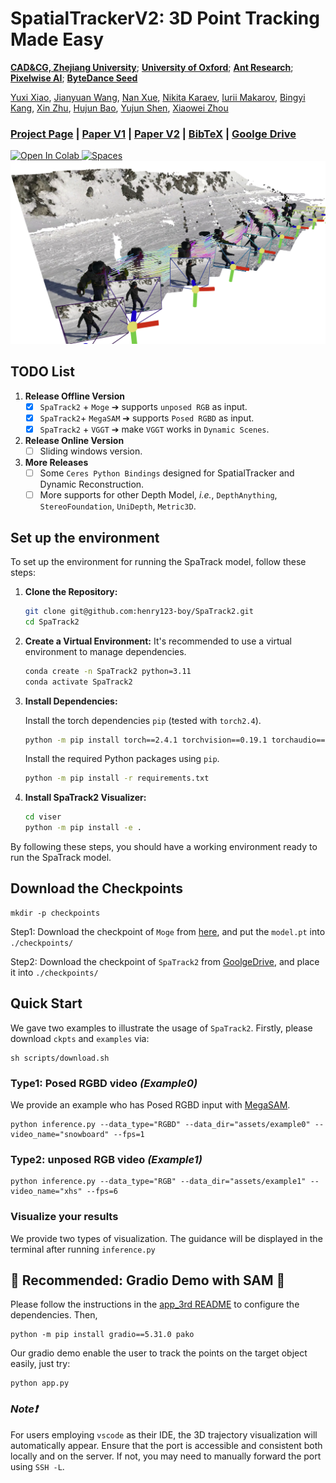# SpatialTrackerV2: 3D Point Tracking Made Easy

**[CAD&CG, Zhejiang University](https://github.com/zju3dv)**; **[University of Oxford](https://www.robots.ox.ac.uk/~vgg/)**; **[Ant Research](https://www.antresearch.com/)**; **[Pixelwise AI](http://pixelwise.ai/)**; **[ByteDance Seed](https://seed.bytedance.com/zh/)**

[Yuxi Xiao](https://henry123-boy.github.io/), [Jianyuan Wang](https://jytime.github.io/), [Nan Xue](https://xuenan.net/), [Nikita Karaev](https://nikitakaraevv.github.io/), [Iurii Makarov](https://linkedin.com/in/lvoursl), [Bingyi Kang](https://bingykang.github.io/), [Xin Zhu](https://openreview.net/profile?id=~Xing_Zhu2), [Hujun Bao](http://www.cad.zju.edu.cn/home/bao/), [Yujun Shen](https://shenyujun.github.io/), [Xiaowei Zhou](https://www.xzhou.me/)

### [Project Page]() | [Paper V1]() | [Paper V2]() | [BibTeX]() | [Goolge Drive]() 

<a target="_blank" href="">
  <img src="https://colab.research.google.com/assets/colab-badge.svg" alt="Open In Colab"/>
</a>
<a href="">
  <img alt="Spaces" src="https://img.shields.io/badge/%F0%9F%A4%97%20Hugging%20Face-Spaces-blue">
</a>

<img width="1100" src="./assets/teaser_1.png" />

## TODO List

1. **Release Offline Version**
   - [x] `SpaTrack2` + `Moge` ➔ supports `unposed RGB` as input.
   - [x] `SpaTrack2`+ `MegaSAM` ➔ supports `Posed RGBD` as input. 
   - [x] `SpaTrack2` + `VGGT` ➔ make `VGGT` works in `Dynamic Scenes`.

2. **Release Online Version**
   - [ ] Sliding windows version.

3. **More Releases**
   - [ ] Some `Ceres Python Bindings` designed for SpatialTracker and Dynamic Reconstruction.
   - [ ] More supports for other Depth Model, *i.e.*, `DepthAnything`, `StereoFoundation`, `UniDepth`, `Metric3D`.

## Set up the environment
To set up the environment for running the SpaTrack model, follow these steps:

1. **Clone the Repository:**
   ```bash
   git clone git@github.com:henry123-boy/SpaTrack2.git
   cd SpaTrack2
   ```

2. **Create a Virtual Environment:**
   It's recommended to use a virtual environment to manage dependencies.
   ```bash
   conda create -n SpaTrack2 python=3.11
   conda activate SpaTrack2
   ```

3. **Install Dependencies:**

   Install the torch dependencies `pip` (tested with `torch2.4`).
   ```bash
   python -m pip install torch==2.4.1 torchvision==0.19.1 torchaudio==2.4.1 --index-url https://download.pytorch.org/whl/cu124
   ```

   Install the required Python packages using `pip`.
   ```bash
   python -m pip install -r requirements.txt
   ```

4. **Install SpaTrack2 Visualizer:**
   
   ```bash
   cd viser
   python -m pip install -e .
   ```
By following these steps, you should have a working environment ready to run the SpaTrack model.

## Download the Checkpoints

```
mkdir -p checkpoints
```
Step1: Download the checkpoint of `Moge` from [here](https://github.com/microsoft/MoGe), and put the `model.pt` into `./checkpoints/`

Step2: Download the checkpoint of `SpaTrack2` from [GoolgeDrive](https://drive.google.com/drive/folders/1GYeC639gA23N_OiytGHXTUCSYrbM0pOo?usp=sharing), and place it into `./checkpoints/`



## Quick Start
We gave two examples to illustrate the usage of `SpaTrack2`. Firstly, please download `ckpts` and `examples` via:
```
sh scripts/download.sh
```   
### Type1: Posed RGBD video *(Example0)*
We provide an example who has Posed RGBD input with [MegaSAM](https://github.com/mega-sam/mega-sam). 
```
python inference.py --data_type="RGBD" --data_dir="assets/example0" --video_name="snowboard" --fps=1
```  
### Type2: unposed RGB video *(Example1)*
```
python inference.py --data_type="RGB" --data_dir="assets/example1" --video_name="xhs" --fps=6
```

### Visualize your results
We provide two types of visualization. The guidance will be displayed in the terminal after running `inference.py`

## 🌟 Recommended: Gradio Demo with SAM 🌟
Please follow the instructions in the [app_3rd README](app_3rd/README.md) to configure the dependencies. Then, 
```
python -m pip install gradio==5.31.0 pako
```
Our gradio demo enable the user to track the points on the target object easily, just try:
```
python app.py
```
### ***Note❗***
For users employing `vscode` as their IDE, the 3D trajectory visualization will automatically appear. Ensure that the port is accessible and consistent both locally and on the server. If not, you may need to manually forward the port using `SSH -L`.
